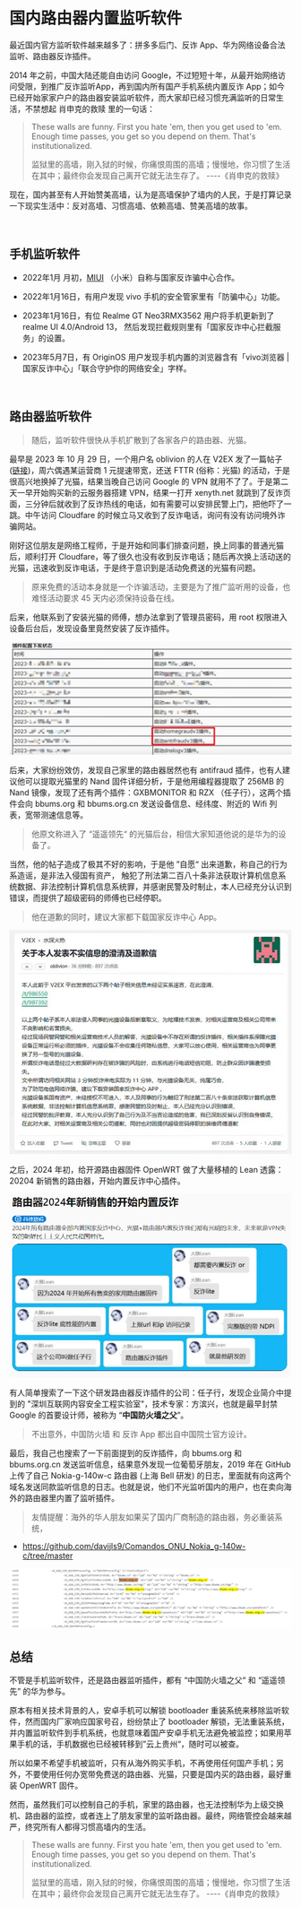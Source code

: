 国内路由器内置监听软件
===================

最近国内官方监听软件越来越多了：拼多多后门、反诈 App、华为网络设备合法监听、路由器反诈插件。

2014 年之前，中国大陆还能自由访问 Google，不过短短十年，从最开始网络访问受限，到推广反诈监听App，再到国内所有国产手机系统内置反诈 App；如今已经开始家家户户的路由器安装监听软件，而大家却已经习惯充满监听的日常生活，不禁想起 肖申克的救赎 里的一句话：

> These walls are funny. First you hate 'em, then you get used to 'em. Enough time passes, you get so you depend on them. That's institutionalized.
>
> 监狱里的高墙，刚入狱的时候，你痛恨周围的高墙；慢慢地，你习惯了生活在其中；最终你会发现自己离开它就无法生存了。 ----《肖申克的救赎》

现在，国内甚至有人开始赞美高墙，认为是高墙保护了墙内的人民，于是打算记录一下现实生活中：反对高墙、习惯高墙、依赖高墙、赞美高墙的故事。

<br />

## 手机监听软件

- 2022年1月 月初，[MIUI](https://ggame.gledos.science/company/小米/MIUI.html#没有内置国家监控中心app) （小米）自称与国家反诈骗中心合作。

- 2022年1月16日，有用户发现 vivo 手机的安全管家里有「防骗中心」功能。

- 2023年1月16日，有位 Realme GT Neo3RMX3562 用户将手机更新到了 realme UI 4.0/Android 13， 然后发现拦截规则里有「国家反诈中心拦截服务」的设置。

- 2023年5月7日，有 OriginOS 用户发现手机内置的浏览器含有「vivo浏览器 | 国家反诈中心」「联合守护你的网络安全」字样。

<br />

## 路由器监听软件

> 随后，监听软件很快从手机扩散到了各家各户的路由器、光猫。

最早是 2023 年 10 月 29 日，一个用户名 oblivion 的人在 V2EX 发了一篇帖子 ([链接](https://chinadigitaltimes.net/chinese/701596.html))，周六偶遇某运营商 1 元提速带宽，还送 FTTR (俗称：光猫) 的活动，于是很高兴地换掉了光猫，结果当晚自己访问 Google 的 VPN 就用不了了。于是第二天一早开始购买新的云服务器搭建 VPN，结果一打开 xenyth.net 就跳到了反诈页面，三分钟后就收到了反诈热线的电话，如有需要可以安排民警上门，把他吓了一跳。中午访问 Cloudfare 的时候立马又收到了反诈电话，询问有没有访问境外诈骗网站。

刚好这位朋友是网络工程师，于是开始和同事们排查问题，换上同事的普通光猫后，顺利打开 Cloudfare，等了很久也没有收到反诈电话；随后再次换上活动送的光猫，迅速收到反诈电话，于是终于意识到是活动免费送的光猫有问题。

> 原来免费的活动本身就是一个诈骗活动，主要是为了推广监听用的设备，也难怪活动要求 45 天内必须保持设备在线。

后来，他联系到了安装光猫的师傅，想办法拿到了管理员密码，用 root 权限进入设备后台后，发现设备里竟然安装了反诈插件。

![image-20240405161128335](antifraud/plugins.png)

后来，大家纷纷效仿，发现自己家里的路由器居然也有 antifraud 插件，也有人建议他可以提取光猫里的 Nand 固件详细分析，于是他用编程器提取了 256MB 的 Nand 镜像，发现了还有两个插件：GXBMONITOR 和 RZX （任子行），这两个插件会向 bbums.org 和 bbums.org.cn 发送设备信息、经纬度、附近的 Wifi 列表，宽带测速信息等。

> 他原文称进入了 “遥遥领先“ 的光猫后台，相信大家知道他说的是华为的设备了。

当然，他的帖子造成了极其不好的影响，于是他 ”自愿“ 出来道歉，称自己的行为系造谣，是非法入侵国有资产， 触犯了刑法第二百八十条非法获取计算机信息系统数据、非法控制计算机信息系统罪，并感谢民警及时制止，本人已经充分认识到错误，而提供了超级密码的师傅也已经停职。

> 他在道歉的同时，建议大家都下载国家反诈中心 App。

![Image_1698827276296](antifraud/appology.png)

之后，2024 年初，给开源路由器固件 OpenWRT 做了大量移植的 Lean 透露：20204 新销售的路由器，开始内置反诈中心插件。

![image-20240405163549067](antifraud/router.png)

有人简单搜索了一下这个研发路由器反诈插件的公司：任子行，发现企业简介中提到的 "深圳互联网内容安全工程实验室"，技术专家：方滨兴，也就是最早封禁 Google 的首要设计师，被称为 “**中国防火墙之父**”。

> 不出意外，中国防火墙 和 反诈 App 都出自中国院士官方设计。

最后，我自己也搜索了一下前面提到的反诈插件，向 bbums.org 和 bbums.org.cn 发送监听信息，结果意外发现一位葡萄牙朋友，2019 年在 GitHub 上传了自己 Nokia-g-140w-c 路由器 (上海 Bell 研发) 的日志，里面就有向这两个域名发送同款监听信息的日志。也就是说，他们不光监听国内的用户，也在卖向海外的路由器里内置了监听插件。

> 友情提醒：海外的华人朋友如果买了国内厂商制造的路由器，务必重装系统，

- https://github.com/davijls9/Comandos_ONU_Nokia_g-140w-c/tree/master

![image-20240405164159931](antifraud/nokia.png)



## 总结

不管是手机监听软件，还是路由器监听插件，都有 “中国防火墙之父“ 和 “遥遥领先” 的华为参与。

原本有相关技术背景的人，安卓手机可以解锁 bootloader 重装系统来移除监听软件，然而国内厂家响应国家号召，纷纷禁止了 bootloader 解锁，无法重装系统，并内置监听软件到手机系统，也就意味着国产安卓手机无法避免被监控；如果用苹果手机的话，手机数据也已经被转移到”云上贵州“，随时可以被查。

所以如果不希望手机被监听，只有从海外购买手机，不再使用任何国产手机；另外，不要使用任何办宽带免费送的路由器、光猫，只要是国内买的路由器，最好重装 OpenWRT 固件。

然而，虽然我们可以控制自己的手机，家里的路由器，也无法控制华为上级交换机、路由器的监控，或者连上了朋友家里的监听路由器。最终，网络管控会越来越严，终究所有人都得习惯高墙内的生活。



> These walls are funny. First you hate 'em, then you get used to 'em. Enough time passes, you get so you depend on them. That's institutionalized.
>
> 监狱里的高墙，刚入狱的时候，你痛恨周围的高墙；慢慢地，你习惯了生活在其中；最终你会发现自己离开它就无法生存了。 ----《肖申克的救赎》
